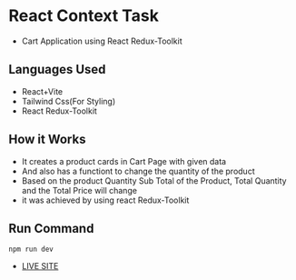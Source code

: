 # React Context Task
- Cart Application using React Redux-Toolkit

## Languages Used
- React+Vite
- Tailwind Css(For Styling)
- React Redux-Toolkit

## How it Works
- It creates a product cards in Cart Page with given data
- And also has a functiont to change the quantity of the product 
- Based on the product Quantity Sub Total of the Product, Total Quantity and the Total Price will change 
- it was achieved by using react Redux-Toolkit

## Run Command
`npm run dev`

- [LIVE SITE](https://prismatic-bublanina-64628e.netlify.app/)
